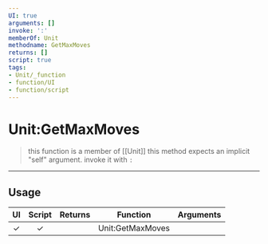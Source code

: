```yaml
---
UI: true
arguments: []
invoke: ':'
memberOf: Unit
methodname: GetMaxMoves
returns: []
script: true
tags:
- Unit/_function
- function/UI
- function/script
---
```

# Unit:GetMaxMoves
> this function is a member of [[Unit]]
> this method expects an implicit "self" argument. invoke it with `:`
-----
## Usage
|  UI | Script | Returns | Function | Arguments |
|:---:|:------:|-------:|:--------:|:---------|
|✓|✓||Unit:GetMaxMoves||
